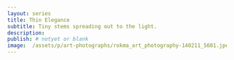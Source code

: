 ```yaml
---
layout: series
title: Thin Elegance
subtitle: Tiny stems spreading out to the light.
description:
publish: # notyet or blank
image:  /assets/p/art-photographs/rokma_art_photography-140211_5601.jpeg
---
```

